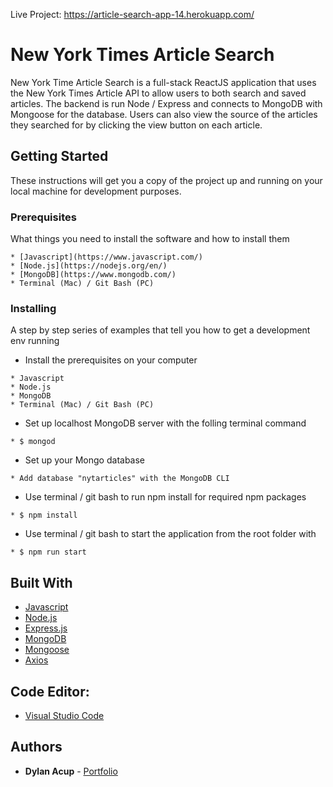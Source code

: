 Live Project: https://article-search-app-14.herokuapp.com/


# New York Times Article Search

New York Time Article Search is a full-stack ReactJS application that uses the New York Times Article API to allow users to both search and saved articles.  The backend is run Node / Express and connects to MongoDB with Mongoose for the database.  Users can also view the source of the articles they searched for by clicking the view button on each article. 

## Getting Started

These instructions will get you a copy of the project up and running on your local machine for development purposes.

### Prerequisites

What things you need to install the software and how to install them

```
* [Javascript](https://www.javascript.com/)
* [Node.js](https://nodejs.org/en/)
* [MongoDB](https://www.mongodb.com/)
* Terminal (Mac) / Git Bash (PC)
```

### Installing

A step by step series of examples that tell you how to get a development env running

* Install the prerequisites on your computer

```
* Javascript
* Node.js
* MongoDB
* Terminal (Mac) / Git Bash (PC)
```

* Set up localhost MongoDB server with the folling terminal command

```
* $ mongod
```

* Set up your Mongo database

```
* Add database "nytarticles" with the MongoDB CLI
```

* Use terminal / git bash to run npm install for required npm packages

```
* $ npm install
```

* Use terminal / git bash to start the application from the root folder with

```
* $ npm run start
```

## Built With

* [Javascript](https://www.javascript.com/)
* [Node.js](https://nodejs.org/en/)
* [Express.js](https://expressjs.com/)
* [MongoDB](https://www.mongodb.com/)
* [Mongoose](http://mongoosejs.com/)
* [Axios](https://www.npmjs.com/package/axios)


## Code Editor: 

* [Visual Studio Code](https://code.visualstudio.com/)

## Authors 

* **Dylan Acup** - [Portfolio](https://www.dylanacup.com)
